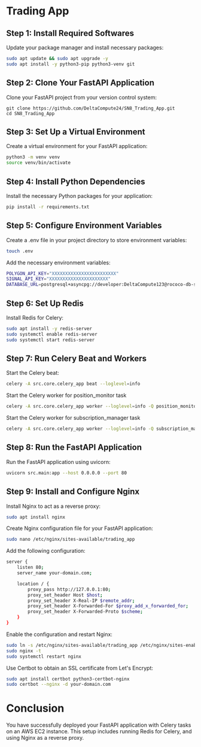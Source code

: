 # Trading App

## Step 1: Install Required Softwares
Update your package manager and install necessary packages:
```bash
sudo apt update && sudo apt upgrade -y
sudo apt install -y python3-pip python3-venv git
```

## Step 2: Clone Your FastAPI Application
Clone your FastAPI project from your version control system:
```commandline
git clone https://github.com/DeltaCompute24/SN8_Trading_App.git
cd SN8_Trading_App
```

## Step 3: Set Up a Virtual Environment
Create a virtual environment for your FastAPI application:
```bash
python3 -m venv venv
source venv/bin/activate
```

## Step 4: Install Python Dependencies
Install the necessary Python packages for your application:
```bash
pip install -r requirements.txt
```

## Step 5: Configure Environment Variables
Create a .env file in your project directory to store environment variables:
```bash
touch .env
```
Add the necessary environment variables:
```bash
POLYGON_API_KEY="XXXXXXXXXXXXXXXXXXXXXXXX"
SIGNAL_API_KEY="XXXXXXXXXXXXXXXXXXXXXX"
DATABASE_URL=postgresql+asyncpg://developer:DeltaCompute123@rococo-db-server-postgres-aurora.cluster-c3y444mm80qj.eu-west-1.rds.amazonaws.com/postgres
```

## Step 6: Set Up Redis
Install Redis for Celery:
```bash
sudo apt install -y redis-server
sudo systemctl enable redis-server
sudo systemctl start redis-server
```

## Step 7: Run Celery Beat and Workers
Start the Celery beat:
```bash
celery -A src.core.celery_app beat --loglevel=info
```

Start the Celery worker for position_monitor task
```bash
celery -A src.core.celery_app worker --loglevel=info -Q position_monitoring
```

Start the Celery worker for subscription_manager task
```bash
celery -A src.core.celery_app worker --loglevel=info -Q subscription_management
```

## Step 8: Run the FastAPI Application
Run the FastAPI application using uvicorn:
```bash
uvicorn src.main:app --host 0.0.0.0 --port 80
```

## Step 9: Install and Configure Nginx

Install Nginx to act as a reverse proxy:
```bash
sudo apt install nginx
```

Create Nginx configuration file for your FastAPI application:
```bash
sudo nano /etc/nginx/sites-available/trading_app
```
Add the following configuration:

```bash
server {
    listen 80;
    server_name your-domain.com;

    location / {
        proxy_pass http://127.0.0.1:80;
        proxy_set_header Host $host;
        proxy_set_header X-Real-IP $remote_addr;
        proxy_set_header X-Forwarded-For $proxy_add_x_forwarded_for;
        proxy_set_header X-Forwarded-Proto $scheme;
    }
}
```

Enable the configuration and restart Nginx:
```bash
sudo ln -s /etc/nginx/sites-available/trading_app /etc/nginx/sites-enabled/
sudo nginx -t
sudo systemctl restart nginx
```

Use Certbot to obtain an SSL certificate from Let's Encrypt:
```bash
sudo apt install certbot python3-certbot-nginx
sudo certbot --nginx -d your-domain.com
```

# Conclusion
You have successfully deployed your FastAPI application with Celery tasks on an AWS EC2 instance. This setup includes running Redis for Celery, and using Nginx as a reverse proxy.